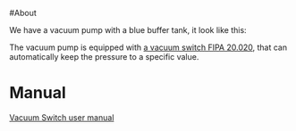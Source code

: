 #About

We have a vacuum pump with a blue buffer tank, it look like this:

The vacuum pump is equipped with [a vacuum switch ​FIPA 20.020](http://www.fipa.com/en_GB/products/211099-vacuum-switches), that can automatically keep the pressure to a specific value. 

# Manual

[Vacuum Switch user manual](../../blob/master/pdf/equipment/Manual_Vakuumschalter_20.020.pdf)
